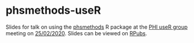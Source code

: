 # phsmethods-useR

Slides for talk on using the [phsmethods](https://github.com/Health-SocialCare-Scotland/phsmethods) R package at the [PHI useR group](https://github.com/Health-SocialCare-Scotland/PHI-useR-group) meeting on [25/02/2020](https://github.com/Health-SocialCare-Scotland/PHI-useR-group/tree/master/Meetings/2020-02-25). Slides can be viewed on [RPubs](https://rpubs.com/jackhannah95/phsmethods-useR).
